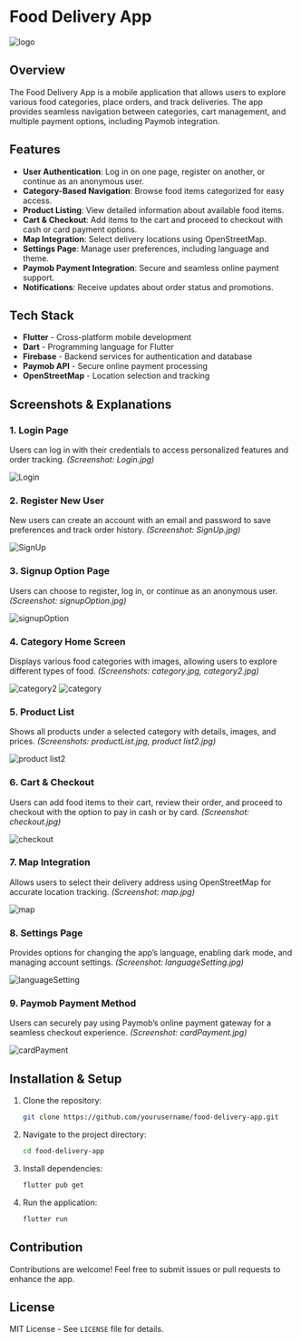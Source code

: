 # Food Delivery App

![logo](https://github.com/user-attachments/assets/f7f65aa9-33eb-4051-9b42-40bb59fd979b)

## Overview

The Food Delivery App is a mobile application that allows users to explore various food categories, place orders, and track deliveries. The app provides seamless navigation between categories, cart management, and multiple payment options, including Paymob integration.

## Features

- **User Authentication**: Log in on one page, register on another, or continue as an anonymous user.
- **Category-Based Navigation**: Browse food items categorized for easy access.
- **Product Listing**: View detailed information about available food items.
- **Cart & Checkout**: Add items to the cart and proceed to checkout with cash or card payment options.
- **Map Integration**: Select delivery locations using OpenStreetMap.
- **Settings Page**: Manage user preferences, including language and theme.
- **Paymob Payment Integration**: Secure and seamless online payment support.
- **Notifications**: Receive updates about order status and promotions.

## Tech Stack

- **Flutter** - Cross-platform mobile development
- **Dart** - Programming language for Flutter
- **Firebase** - Backend services for authentication and database
- **Paymob API** - Secure online payment processing
- **OpenStreetMap** - Location selection and tracking

## Screenshots & Explanations

### 1. Login Page
Users can log in with their credentials to access personalized features and order tracking. *(Screenshot: Login.jpg)*

![Login](https://github.com/user-attachments/assets/0dcd83b8-3bd7-4365-8954-abca127d9897)

### 2. Register New User
New users can create an account with an email and password to save preferences and track order history. *(Screenshot: SignUp.jpg)*

![SignUp](https://github.com/user-attachments/assets/16e9fd15-9e87-486a-868d-a10c242652b0)

### 3. Signup Option Page
Users can choose to register, log in, or continue as an anonymous user. *(Screenshot: signupOption.jpg)*

![signupOption](https://github.com/user-attachments/assets/51ee1b33-a9ab-4a3c-8822-e74f6c51fc78)

### 4. Category Home Screen
Displays various food categories with images, allowing users to explore different types of food. *(Screenshots: category.jpg, category2.jpg)*

![category2](https://github.com/user-attachments/assets/f6b96703-9756-4a2a-8223-396dd35254ce)
![category](https://github.com/user-attachments/assets/57095780-239b-4a50-b165-f67a36ca6aa0)

### 5. Product List
Shows all products under a selected category with details, images, and prices. *(Screenshots: productList.jpg, product list2.jpg)*

![product list2](https://github.com/user-attachments/assets/13ea9a3d-37d5-4727-b944-9ddaaedda991)

### 6. Cart & Checkout
Users can add food items to their cart, review their order, and proceed to checkout with the option to pay in cash or by card. *(Screenshot: checkout.jpg)*

![checkout](https://github.com/user-attachments/assets/1377a4ad-1437-41eb-b10d-bfd13a7659a9)

### 7. Map Integration
Allows users to select their delivery address using OpenStreetMap for accurate location tracking. *(Screenshot: map.jpg)*

![map](https://github.com/user-attachments/assets/0195b8a1-6454-43c6-a8b2-af3a7de2b5da)

### 8. Settings Page
Provides options for changing the app’s language, enabling dark mode, and managing account settings. *(Screenshot: languageSetting.jpg)*

![languageSetting](https://github.com/user-attachments/assets/e3ccd339-7694-4e7b-9d4a-701d0049ac2b)

### 9. Paymob Payment Method
Users can securely pay using Paymob’s online payment gateway for a seamless checkout experience. *(Screenshot: cardPayment.jpg)*

![cardPayment](https://github.com/user-attachments/assets/02858d28-b0df-472d-9e7a-b01dcf08efa5)

## Installation & Setup

1. Clone the repository:
   ```sh
   git clone https://github.com/yourusername/food-delivery-app.git
   ```
2. Navigate to the project directory:
   ```sh
   cd food-delivery-app
   ```
3. Install dependencies:
   ```sh
   flutter pub get
   ```
4. Run the application:
   ```sh
   flutter run
   ```

## Contribution

Contributions are welcome! Feel free to submit issues or pull requests to enhance the app.

## License

MIT License - See `LICENSE` file for details.

